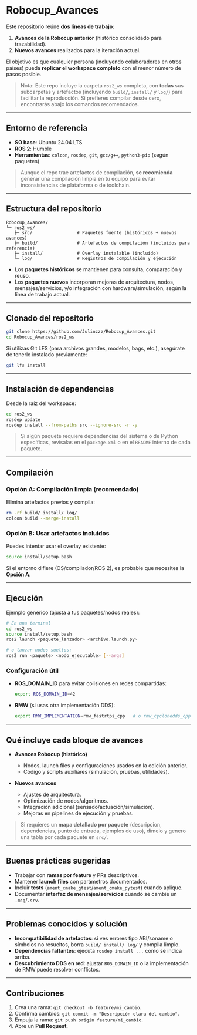 # Robocup_Avances

Este repositorio reúne **dos líneas de trabajo**:

1. **Avances de la Robocup anterior** (histórico consolidado para trazabilidad).
2. **Nuevos avances** realizados para la iteración actual.

El objetivo es que cualquier persona (incluyendo colaboradores en otros países) pueda **replicar el workspace completo** con el menor número de pasos posible.

> Nota: Este repo incluye la carpeta `ros2_ws` completa, con **todas** sus subcarpetas y artefactos (incluyendo `build/`, `install/` y `log/`) para facilitar la reproducción. Si prefieres compilar desde cero, encontrarás abajo los comandos recomendados.

---

## Entorno de referencia

- **SO base**: Ubuntu 24.04 LTS  
- **ROS 2**: Humble 
- **Herramientas**: `colcon`, `rosdep`, `git`, `gcc/g++`, `python3-pip` (según paquetes)

> Aunque el repo trae artefactos de compilación, **se recomienda** generar una compilación limpia en tu equipo para evitar inconsistencias de plataforma o de toolchain.

---

## Estructura del repositorio

```
Robocup_Avances/
└─ ros2_ws/
   ├─ src/                 # Paquetes fuente (históricos + nuevos avances)
   ├─ build/               # Artefactos de compilación (incluidos para referencia)
   ├─ install/             # Overlay instalable (incluido)
   └─ log/                 # Registros de compilación y ejecución
```

- Los **paquetes históricos** se mantienen para consulta, comparación y reuso.
- Los **paquetes nuevos** incorporan mejoras de arquitectura, nodos, mensajes/servicios, y/o integración con hardware/simulación, según la línea de trabajo actual.

---

## Clonado del repositorio

```bash
git clone https://github.com/Julinzzz/Robocup_Avances.git
cd Robocup_Avances/ros2_ws
```

Si utilizas Git LFS (para archivos grandes, modelos, bags, etc.), asegúrate de tenerlo instalado previamente:

```bash
git lfs install
```

---

## Instalación de dependencias

Desde la raíz del workspace:

```bash
cd ros2_ws
rosdep update
rosdep install --from-paths src --ignore-src -r -y
```

> Si algún paquete requiere dependencias del sistema o de Python específicas, revísalas en el `package.xml` o en el `README` interno de cada paquete.

---

## Compilación

### Opción A: Compilación limpia (recomendado)
Elimina artefactos previos y compila:

```bash
rm -rf build/ install/ log/
colcon build --merge-install
```

### Opción B: Usar artefactos incluidos
Puedes intentar usar el overlay existente:

```bash
source install/setup.bash
```

Si el entorno difiere (OS/compilador/ROS 2), es probable que necesites la **Opción A**.

---

## Ejecución

Ejemplo genérico (ajusta a tus paquetes/nodos reales):

```bash
# En una terminal
cd ros2_ws
source install/setup.bash
ros2 launch <paquete_lanzador> <archivo.launch.py>

# o lanzar nodos sueltos:
ros2 run <paquete> <nodo_ejecutable> [--args]
```

### Configuración útil
- **ROS_DOMAIN_ID** para evitar colisiones en redes compartidas:
  ```bash
  export ROS_DOMAIN_ID=42
  ```
- **RMW** (si usas otra implementación DDS):
  ```bash
  export RMW_IMPLEMENTATION=rmw_fastrtps_cpp   # o rmw_cyclonedds_cpp, etc.
  ```

---

## Qué incluye cada bloque de avances

- **Avances Robocup (histórico)**  
  - Nodos, launch files y configuraciones usados en la edición anterior.  
  - Código y scripts auxiliares (simulación, pruebas, utilidades).

- **Nuevos avances**  
  - Ajustes de arquitectura.  
  - Optimización de nodos/algoritmos.  
  - Integración adicional (sensado/actuación/simulación).  
  - Mejoras en pipelines de ejecución y pruebas.

> Si requieres un **mapa detallado por paquete** (descripcion, dependencias, punto de entrada, ejemplos de uso), dímelo y genero una tabla por cada paquete en `src/`.

---

## Buenas prácticas sugeridas

- Trabajar con **ramas por feature** y PRs descriptivos.  
- Mantener **launch files** con parámetros documentados.  
- Incluir **tests** (`ament_cmake_gtest`/`ament_cmake_pytest`) cuando aplique.  
- Documentar **interfaz de mensajes/servicios** cuando se cambie un `.msg`/`.srv`.  

---

## Problemas conocidos y solución

- **Incompatibilidad de artefactos**: si ves errores tipo ABI/soname o símbolos no resueltos, borra `build/ install/ log/` y compila limpio.  
- **Dependencias faltantes**: ejecuta `rosdep install ...` como se indica arriba.  
- **Descubrimiento DDS en red**: ajustar `ROS_DOMAIN_ID` o la implementación de RMW puede resolver conflictos.

---

## Contribuciones

1. Crea una rama: `git checkout -b feature/mi_cambio`.
2. Confirma cambios: `git commit -m "Descripción clara del cambio"`.
3. Empuja la rama: `git push origin feature/mi_cambio`.
4. Abre un **Pull Request**.
